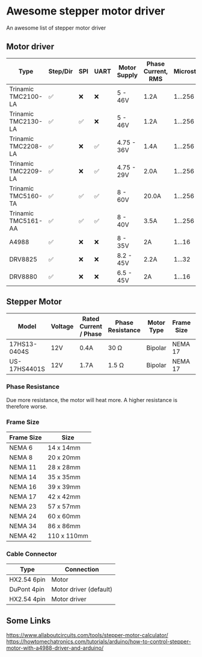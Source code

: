 # Awesome stepper motor driver
An awesome list of stepper motor driver

## Motor driver

| Type | Step/Dir | SPI | UART | Motor Supply | Phase Current, RMS | Microsteps
| ------------- | ------------- | ------------- | ------------- | ------------- | ------------- | -------------
| Trinamic TMC2100-LA | :white_check_mark: | :x: | :x: | 5 - 46V | 1.2A | 1...256
| Trinamic TMC2130-LA | :white_check_mark: | :white_check_mark: | :x: | 5 - 46V | 1.2A | 1...256
| Trinamic TMC2208-LA | :white_check_mark: | :x: | :white_check_mark: | 4.75 - 36V | 1.4A | 1...256
| Trinamic TMC2209-LA | :white_check_mark: | :x: | :white_check_mark:  | 4.75 - 29V | 2.0A | 1...256
| Trinamic TMC5160-TA | :white_check_mark: | :white_check_mark: | :white_check_mark: | 8 - 60V | 20.0A | 1...256
| Trinamic TMC5161-AA | :white_check_mark: | :white_check_mark: | :white_check_mark: | 8 - 40V | 3.5A | 1...256
| A4988 | :white_check_mark: | :x: | :x: | 8 - 35V | 2A | 1...16
| DRV8825 | :white_check_mark: | :x: | :x: | 8.2 - 45V | 2.2A | 1...32
| DRV8880 | :white_check_mark: | :x: | :x: | 6.5 - 45V | 2A | 1...16

## Stepper Motor

| Model | Voltage | Rated Current / Phase | Phase Resistance | Motor Type | Frame Size | Datasheet
| ------------- | ------------- | ------------- | ------------- | ------------- | ------------- | -------------
| 17HS13-0404S | 12V | 0.4A | 30 Ω | Bipolar | NEMA 17 | https://www.oyostepper.com/images/upload/File/17HS13-0404S.pdf
| US-17HS4401S | 12V | 1.7A | 1.5 Ω | Bipolar | NEMA 17 | -

### Phase Resistance
Due more resistance, the motor will heat more. A higher resistance is therefore worse.

### Frame Size

| Frame Size | Size
| ------------- | -------------
| NEMA 6 | 14 x 14mm
| NEMA 8 | 20 x 20mm
| NEMA 11 | 28 x 28mm
| NEMA 14 | 35 x 35mm
| NEMA 16 | 39 x 39mm
| NEMA 17 | 42 x 42mm
| NEMA 23 | 57 x 57mm
| NEMA 24 | 60 x 60mm
| NEMA 34 | 86 x 86mm
| NEMA 42 | 110 x 110mm

### Cable Connector

| Type | Connection
| ------------- | -------------
| HX2.54 6pin | Motor
| DuPont 4pin | Motor driver (default)
| HX2.54 4pin | Motor driver

## Some Links

https://www.allaboutcircuits.com/tools/stepper-motor-calculator/
https://howtomechatronics.com/tutorials/arduino/how-to-control-stepper-motor-with-a4988-driver-and-arduino/
